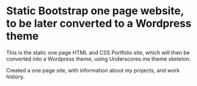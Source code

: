 # Static Bootstrap one page website, to be later converted to a Wordpress theme

This is the static one page HTML and CSS Portfolio site, which will then be converted into a Wordpress theme, using Underscores.me theme skeleton.

Created a one page site, with information about my projects, and work history.

